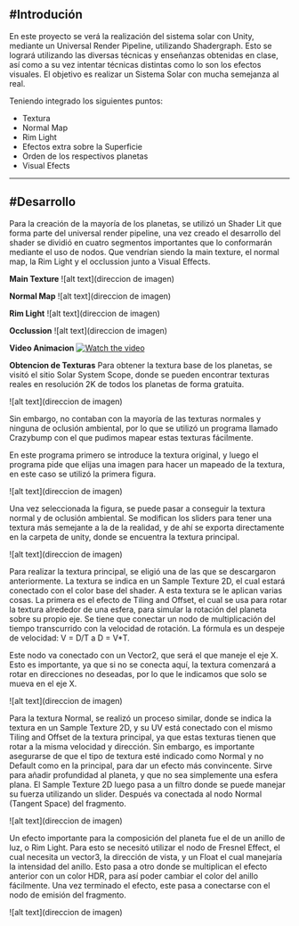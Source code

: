 #Introdución
------------
En este proyecto se verá la realización del sistema solar con Unity, mediante un Universal Render Pipeline, utilizando Shadergraph. Esto se logrará utilizando las diversas técnicas y enseñanzas obtenidas en clase, así como a su vez intentar técnicas distintas como lo son los efectos visuales. El objetivo es realizar un Sistema Solar con mucha semejanza al real.

Teniendo integrado los siguientes puntos:
- Textura
- Normal Map
- Rim Light
- Efectos extra sobre la Superficie
- Orden de los respectivos planetas
- Visual Efects

-------------
#Desarrollo
-------------
Para la creación de la mayoría de los planetas, se utilizó un Shader Lit que forma parte del universal render pipeline, una vez creado el desarrollo del shader se dividió en cuatro segmentos importantes que lo conformarán mediante el uso de nodos. Que vendrían siendo la main texture, el normal map, la Rim Light y el occlussion junto a Visual Effects.

**Main Texture**
![alt text](direccion de imagen)

**Normal Map**
![alt text](direccion de imagen)

**Rim Light**
![alt text](direccion de imagen)

**Occlussion**
![alt text](direccion de imagen)

**Video Animacion**
[![Watch the video](https://lh3.google.com/u/0/d/1uTzLP9AhY8K0NdlAdWvuZXv_xJ22DgJt=k)](https://drive.google.com/file/d/1uTzLP9AhY8K0NdlAdWvuZXv_xJ22DgJt/view?usp=sharing)

**Obtencion de Texturas**
Para obtener la textura base de los planetas, se visitó el sitio Solar System Scope, donde se pueden encontrar texturas reales en resolución 2K de todos los planetas de forma gratuita.

![alt text](direccion de imagen)

Sin embargo, no contaban con la mayoría de las texturas normales y ninguna de oclusión ambiental, por lo que se utilizó un programa llamado Crazybump con el que pudimos mapear estas texturas fácilmente. 

En este programa primero se introduce la textura original, y luego el programa pide que elijas una imagen para hacer un mapeado de la textura, en este caso se utilizó la primera figura.

![alt text](direccion de imagen)

Una vez seleccionada la figura, se puede pasar a conseguir la textura normal y de oclusión ambiental. Se modifican los sliders para tener una textura más semejante a la de la realidad, y de ahí se exporta directamente en la carpeta de unity, donde se encuentra la textura principal.

![alt text](direccion de imagen)

Para realizar la textura principal, se eligió una de las que se descargaron anteriormente. La textura se indica en un Sample Texture 2D, el cual estará conectado con el color base del shader. A esta textura se le aplican varias cosas. La primera es el efecto de Tiling and Offset, el cual se usa para rotar la textura alrededor de una esfera, para simular la rotación del planeta sobre su propio eje. Se tiene que conectar un nodo de multiplicación del tiempo transcurrido con la velocidad de rotación. La fórmula es un despeje de velocidad: V = D/T  a D = V*T.

Este nodo va conectado con un Vector2, que será el que maneje el eje X. Esto es importante, ya que si no se conecta aquí, la textura comenzará a rotar en direcciones no deseadas, por lo que le indicamos que solo se mueva en el eje X.

![alt text](direccion de imagen)

Para la textura Normal, se realizó un proceso similar, donde se indica la textura en un Sample Texture 2D, y su UV está conectado con el mismo Tiling and Offset de la textura principal, ya que estas texturas tienen que rotar a la misma velocidad y dirección. Sin embargo, es importante asegurarse de que el tipo de textura esté indicado como Normal y no Default como en la principal, para dar un efecto más convincente. Sirve para añadir profundidad al planeta, y que no sea simplemente una esfera plana. El Sample Texture 2D luego pasa a un filtro donde se puede manejar su fuerza utilizando un slider. Después va conectada al nodo Normal (Tangent Space) del fragmento.

![alt text](direccion de imagen)

Un efecto importante para la composición del planeta fue el de un anillo de luz, o Rim Light. Para esto se necesitó utilizar el nodo de Fresnel Effect, el cual necesita un vector3, la dirección de vista, y un Float el cual manejaría la intensidad del anillo. Esto pasa a otro donde se multiplican el efecto anterior con un color HDR, para así poder cambiar el color del anillo fácilmente.  Una vez terminado el efecto, este pasa a conectarse con el nodo de emisión del fragmento.

![alt text](direccion de imagen)
